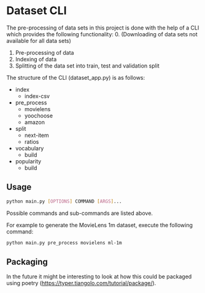 # Dataset CLI

The pre-processing of data sets in this project is done with the help of a CLI which provides the following
functionality:
0. (Downloading of data sets not available for all data sets)
1. Pre-processing of data 
2. Indexing of data 
3. Splitting of the data set into train, test and validation split


The structure of the CLI (dataset_app.py) is as follows: 
- index
    - index-csv
- pre_process
    - movielens
    - yoochoose
    - amazon
- split   
    - next-item
    - ratios
- vocabulary
    - build
- popularity
    - build
    
## Usage

````bash
python main.py [OPTIONS] COMMAND [ARGS]...
````
Possible commands and sub-commands are listed above.

For example to generate the MovieLens 1m dataset, execute the following command:

````bash
python main.py pre_process movielens ml-1m
````

## Packaging
In the future it might be interesting to look at how this could be packaged using poetry 
(https://typer.tiangolo.com/tutorial/package/).